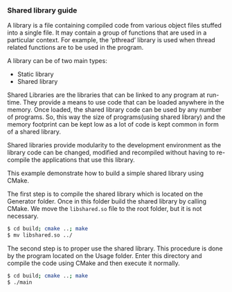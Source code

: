 
### Shared library guide

A library is a file containing compiled code from various object files stuffed into a single file. It may contain a group of functions that are used in a particular context. For example, the ‘pthread’ library is used when thread related functions are to be used in the program.

A library can be of two main types:

 - Static library
 - Shared library

Shared Libraries are the libraries that can be linked to any program at run-time. They provide a means to use code that can be loaded anywhere in the memory. Once loaded, the shared library code can be used by any number of programs. So, this way the size of programs(using shared library) and the memory footprint can be kept low as a lot of code is kept common in form of a shared library.

Shared libraries provide modularity to the development environment as the library code can be changed, modified and recompiled without having to re-compile the applications that use this library.

This example demonstrate how to build a simple shared library using CMake.

The first step is to compile the shared library which is located on the Generator folder. Once in this folder build the shared library by calling CMake. We move the ``libshared.so`` file to the root folder, but it is not necessary.

```sh
$ cd build; cmake ..; make
$ mv libshared.so ../
```

The second step is to proper use the shared library. This procedure is done by the program located on the Usage folder. Enter this directory and compile the code using CMake and then execute it normally.

```sh
$ cd build; cmake ..; make
$ ./main
```